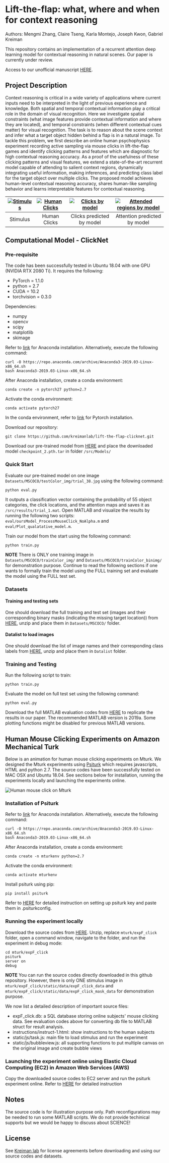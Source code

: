 # Lift-the-flap: what, where and when for context reasoning

Authors: Mengmi Zhang, Claire Tseng, Karla Montejo, Joseph Kwon, Gabriel Kreiman

This repository contains an implementation of a recurrent attention deep learning model for contextual reasoning in natural scenes. Our paper is currently under review.

Access to our unofficial manuscript [HERE](https://arxiv.org/abs/1902.00163).

## Project Description

Context reasoning is critical in a wide variety of applications where current inputs need to be interpreted in the light of previous experience and knowledge. Both spatial and temporal contextual information play a critical role in the domain of visual recognition. Here we investigate spatial constraints (what image features provide contextual information and where they are located), and temporal constraints (when different contextual cues matter) for visual recognition. The task is to reason about the scene context and infer what a target object hidden behind a flap is in a natural image. To tackle this problem, we first describe an online human psychophysics experiment recording active sampling via mouse clicks in lift-the-flap games and identify clicking patterns and features which are diagnostic for high contextual reasoning accuracy. As a proof of the usefulness of these clicking patterns and visual features, we extend a state-of-the-art recurrent model capable of attending to salient context regions, dynamically integrating useful information, making inferences, and predicting class label for the target object over multiple clicks. The proposed model achieves human-level contextual reasoning accuracy, shares human-like sampling behavior and learns interpretable features for contextual reasoning.


| [![Stimulus](gif/ori.jpg)](gif/ori.jpg)  | [![Human Clicks](gif/humans_clicks.gif)](gif/humans_clicks.gif) |[![Clicks by model](gif/model_clicks.gif)](gif/model_clicks.gif)  | [![Attended regions by model](gif/model_attention.gif)](gif/model_attention.gif) |
|:---:|:---:|:---:|:---:|
| Stimulus | Human Clicks | Clicks predicted by model | Attention predicted by model | 

## Computational Model - ClickNet

### Pre-requisite

The code has been successfully tested in Ubuntu 18.04 with one GPU (NVIDIA RTX 2080 Ti). It requires the following:
- PyTorch = 1.1.0 
- python = 2.7
- CUDA = 10.2
- torchvision = 0.3.0

Dependencies:
- numpy
- opencv
- scipy
- matplotlib
- skimage

Refer to [link](https://www.anaconda.com/distribution/) for Anaconda installation. Alternatively, execute the following command:
```
curl -O https://repo.anaconda.com/archive/Anaconda3-2019.03-Linux-x86_64.sh
bash Anaconda3-2019.03-Linux-x86_64.sh
```
After Anaconda installation, create a conda environment:
```
conda create -n pytorch27 python=2.7
```
Activate the conda environment:
```
conda activate pytorch27
```
In the conda environment, refer to [link](https://pytorch.org/get-started/locally/) for Pytorch installation.

Download our repository:
```
git clone https://github.com/kreimanlab/lift-the-flap-clicknet.git
```

Download our pre-trained model from [HERE](https://drive.google.com/open?id=138Wn2Lmm2gBj5V_kmdN-GYxLMUUrq6os) and place the downloaded model ```checkpoint_2.pth.tar``` in folder ```/src/Models/```

### Quick Start

Evaluate our pre-trained model on one image ```Datasets/MSCOCO/testColor_img/trial_38.jpg``` using the following command:
```
python eval.py
```
It outputs a classification vector containing the probability of 55 object categories, the click locations, and the attention maps and saves it as ```/src/results/trial_1.mat```. Open MATLAB and visualize the results by running the following two scripts: ```eval/oursModel_ProcessMouseClick_NoAlpha.m``` and ```eval/Plot_qualatative_model.m```.

Train our model from the start using the following command:
```
python train.py
```
**NOTE** There is ONLY one training image in ```Datasets/MSCOCO/trainColor_img/``` and ```Datasets/MSCOCO/trainColor_binimg/``` for demonstration purpose. Continue to read the following sections if one wants to formally train the model using the FULL training set and evaluate the model using the FULL test set.

### Datasets

#### Training and testing sets

One should download the full training and test set (images and their corresponding binary masks (indicating the missing target location)) from [HERE](https://drive.google.com/open?id=1M_pcW0oyNpPPvyC929A0PaaspzNjFzYQ), unzip and place them in ```Datasets/MSCOCO/``` folder.  

#### Datalist to load images

One should download the list of image names and their corresponding class labels from [HERE](https://drive.google.com/open?id=1d3VWtMus6U1jzB4fTDr3-BIgs4byhJX4), unzip and place them in ```Datalist``` folder. 

### Training and Testing

Run the following script to train:
```
python train.py
```
Evaluate the model on full test set using the following command:
```
python eval.py
```
Download the full MATLAB evaluation codes from [HERE](https://drive.google.com/open?id=15i7l1k3Lulj8jGEM8cKZKG0pBphhu3IP) to replicate the results in our paper. The recommended MATLAB version is 2019a. Some plotting functions might be disabled for previous MATLAB versions.

## Human Mouse Clicking Experiments on Amazon Mechanical Turk 

Below is an animation for human mouse clicking experiments on Mturk. We designed the Mturk experiments using [Psiturk](https://psiturk.org/) which requires javascripts, HTML and python 2.7. The source codes have been successfully tested on MAC OSX and Ubuntu 18.04. See sections below for installation, running the experiments locally and launching the experiments online.

![Human mouse click on Mturk](gif/mturk.gif) 

### Installation of Psiturk

Refer to [link](https://www.anaconda.com/distribution/) for Anaconda installation. Alternatively, execute the following command:
```
curl -O https://repo.anaconda.com/archive/Anaconda3-2019.03-Linux-x86_64.sh
bash Anaconda3-2019.03-Linux-x86_64.sh
```
After Anaconda installation, create a conda environment:
```
conda create -n mturkenv python=2.7
```
Activate the conda environment:
```
conda activate mturkenv
```
Install psiturk using pip:
```
pip install psiturk
```
Refer to [HERE](https://drive.google.com/open?id=1FblDG7OuWXVRfWo0Djb5eDiYgKqnk9wU) for detailed instruction on setting up psiturk key and paste them in .psiturkconfig.

### Running the experiment locally

Download the source codes from [HERE](https://drive.google.com/open?id=147-NY35j3qzGu9Hilsm0kltrlqKJcTV8). Unzip, replace ```mturk/expF_click``` folder, open a command window, navigate to the folder, and run the experiment in debug mode:
```
cd mturk/expF_click
psiturk
server on
debug
```
**NOTE** You can run the source codes directly downloaded in this github repository. However, there is only ONE stimulus image in ```mturk/expF_click/static/data/expF_click_data``` and ```mturk/expF_click/static/data/expF_click_mask_data``` for demonstration purpose. 

We now list a detailed description of important source files:
- expF_click.db: a SQL database storing online subjects' mouse clicking data. See evaluation codes above for converting db file to MATLAB struct for result analysis.
- instructions/instruct-1.html: show instructions to the human subjects
- static/js/task.js: main file to load stimulus and run the experiment
- static/js/bubbleview.js: all supporting functions to put multiple canvas on the original image and create bubble views

### Launching the experiment online using Elastic Cloud Computing (EC2) in Amazon Web Services (AWS)

Copy the downloaded source codes to EC2 server and run the psiturk experiment online. Refer to [HERE](https://drive.google.com/open?id=1FblDG7OuWXVRfWo0Djb5eDiYgKqnk9wU) for detailed instruction

## Notes

The source code is for illustration purpose only. Path reconfigurations may be needed to run some MATLAB scripts. We do not provide techinical supports but we would be happy to discuss about SCIENCE!

## License

See [Kreiman lab](http://klab.tch.harvard.edu/code/license_agreement.pdf) for license agreements before downloading and using our source codes and datasets.
